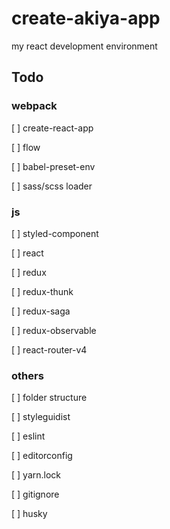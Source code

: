 # create-akiya-app
my react development environment

## Todo
### webpack
[ ] create-react-app

[ ] flow

[ ] babel-preset-env

[ ] sass/scss loader


### js
[ ] styled-component

[ ] react

[ ] redux

[ ] redux-thunk

[ ] redux-saga

[ ] redux-observable

[ ] react-router-v4


### others
[ ] folder structure

[ ] styleguidist

[ ] eslint

[ ] editorconfig

[ ] yarn.lock

[ ] gitignore

[ ] husky


